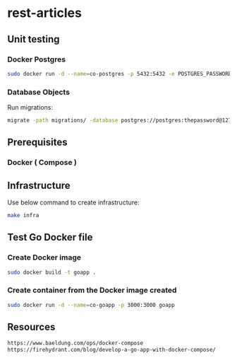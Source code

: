 # rest-articles
## Unit testing
### Docker Postgres
```sh
sudo docker run -d --name=co-postgres -p 5432:5432 -e POSTGRES_PASSWORD=thepassword postgres
```
### Database Objects
Run migrations:
```sh
migrate -path migrations/ -database postgres://postgres:thepassword@127.0.0.1:5432/rest?sslmode=disable -verbose up 2
```
## Prerequisites
### Docker ( Compose )
## Infrastructure
Use below command to create infrastructure:
```sh
make infra
```
## Test Go Docker file
### Create Docker image
```sh
sudo docker build -t goapp .
```
### Create container from the Docker image created
```sh
sudo docker run -d --name=co-goapp -p 3000:3000 goapp
```


## Resources
```html
https://www.baeldung.com/ops/docker-compose
https://firehydrant.com/blog/develop-a-go-app-with-docker-compose/
```
